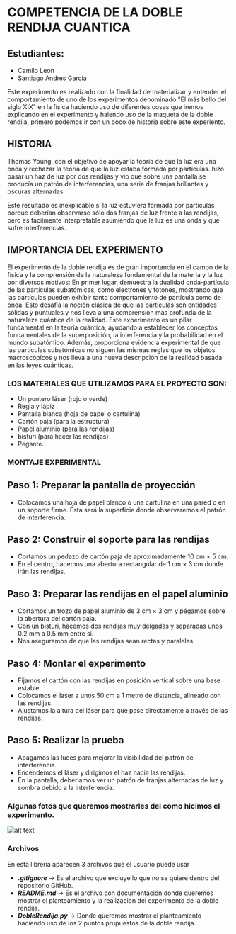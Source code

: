 # COMPETENCIA DE LA DOBLE RENDIJA CUANTICA

## **Estudiantes:** 
- Camilo Leon
- Santiago Andres Garcia

Este experimento es realizado con la finalidad de materializar y entender el comportamiento de uno de los experimentos denominado "El más bello del siglo XIX" en la física haciendo uso de diferentes cosas que iremos explicando en el experimento y haiendo uso de la maqueta de la doble rendija, primero podemos ir con un poco de historia sobre este experiento.

## HISTORIA

Thomas Young, con el objetivo de apoyar la teoría de que la luz era una onda y rechazar la teoría de que la luz estaba formada por partículas. hizo pasar un haz de luz por dos rendijas y vio que sobre una pantalla se producía un patrón de interferencias, una serie de franjas brillantes y oscuras alternadas.

Este resultado es inexplicable si la luz estuviera formada por partículas porque deberían observarse sólo dos franjas de luz frente a las rendijas, pero es fácilmente interpretable asumiendo que la luz es una onda y que sufre interferencias.

## IMPORTANCIA DEL EXPERIMENTO

El experimento de la doble rendija es de gran importancia en el campo de la física y la comprensión de la naturaleza fundamental de la materia y la luz por diversos motivos: En primer lugar, demuestra la dualidad onda-partícula de las partículas subatómicas, como electrones y fotones, mostrando que las partículas pueden exhibir tanto comportamiento de partícula como de onda. Esto desafía la noción clásica de que las partículas son entidades sólidas y puntuales y nos lleva a una comprensión más profunda de la naturaleza cuántica de la realidad. Este experimento es un pilar fundamental en la teoría cuántica, ayudando a establecer los conceptos fundamentales de la superposición, la interferencia y la probabilidad en el mundo subatómico. Además, proporciona evidencia experimental de que las partículas subatómicas no siguen las mismas reglas que los objetos macroscópicos y nos lleva a una nueva descripción de la realidad basada en las leyes cuánticas.

### LOS MATERIALES QUE UTILIZAMOS PARA EL PROYECTO SON:
- Un puntero láser (rojo o verde)
- Regla y lápiz
- Pantalla blanca (hoja de papel o cartulina)
- Cartón paja (para la estructura)
- Papel aluminio (para las rendijas)
- bisturi (para hacer las rendijas)
- Pegante.

### MONTAJE EXPERIMENTAL
## Paso 1: Preparar la pantalla de proyección
- Colocamos una hoja de papel blanco o una cartulina en una pared o en un soporte firme. Esta será la superficie donde observaremos el patrón de interferencia.
## Paso 2: Construir el soporte para las rendijas
- Cortamos un pedazo de cartón paja de aproximadamente 10 cm × 5 cm.
- En el centro, hacemos una abertura rectangular de 1 cm × 3 cm donde irán las rendijas.
## Paso 3: Preparar las rendijas en el papel aluminio
- Cortamos un trozo de papel aluminio de 3 cm × 3 cm y pégamos sobre la abertura del cartón paja.
- Con un bisturi, hacemos dos rendijas muy delgadas y separadas unos 0.2 mm a 0.5 mm entre sí.
- Nos aseguramos de que las rendijas sean rectas y paralelas.
## Paso 4: Montar el experimento
- Fijamos el cartón con las rendijas en posición vertical sobre una base estable.
- Colocamos el laser a unos 50 cm a 1 metro de distancia, alineado con las rendijas.
- Ajustamos la altura del láser para que pase directamente a través de las rendijas.
## Paso 5: Realizar la prueba
- Apagamos las luces para mejorar la visibilidad del patrón de interferencia.
- Encendemos el láser y dirigimos el haz hacia las rendijas.
- En la pantalla, deberiamos ver un patrón de franjas alternadas de luz y sombra debido a la interferencia.


### Algunas fotos que queremos mostrarles del como hicimos el experimento.
![alt text](image-1.png)

### Archivos
En esta librería aparecen 3 archivos que el usuario puede usar

- ***.gitignore*** -> Es el archivo que excluye lo que no se quiere dentro del repositorio GitHub.
- ***README.md*** -> Es el archivo con documentación donde queremos mostrar el planteamiento y la realizacion del experimento de la doble rendija.
- ***DobleRendija.py*** -> Donde queremos mostrar el planteamiento haciendo uso de los 2 puntos prupuestos de la doble rendija.
